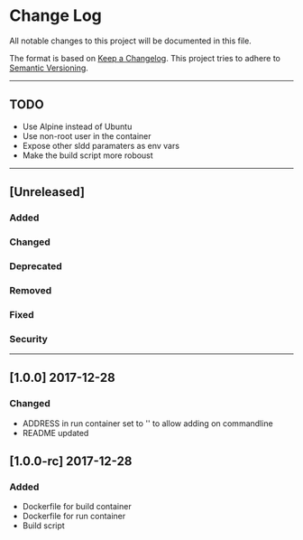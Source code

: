 # Change Log
All notable changes to this project will be documented in this file.

The format is based on [Keep a Changelog](http://keepachangelog.com/).
This project tries to adhere to [Semantic Versioning](http://semver.org/).

---

## TODO
- Use Alpine instead of Ubuntu
- Use non-root user in the container
- Expose other sldd paramaters as env vars
- Make the build script more roboust

---

## [Unreleased]
### Added

### Changed

### Deprecated

### Removed

### Fixed

### Security

---

## [1.0.0] 2017-12-28
### Changed
- ADDRESS in run container set to '' to allow adding on commandline
- README updated

## [1.0.0-rc] 2017-12-28
### Added
- Dockerfile for build container
- Dockerfile for run container
- Build script
